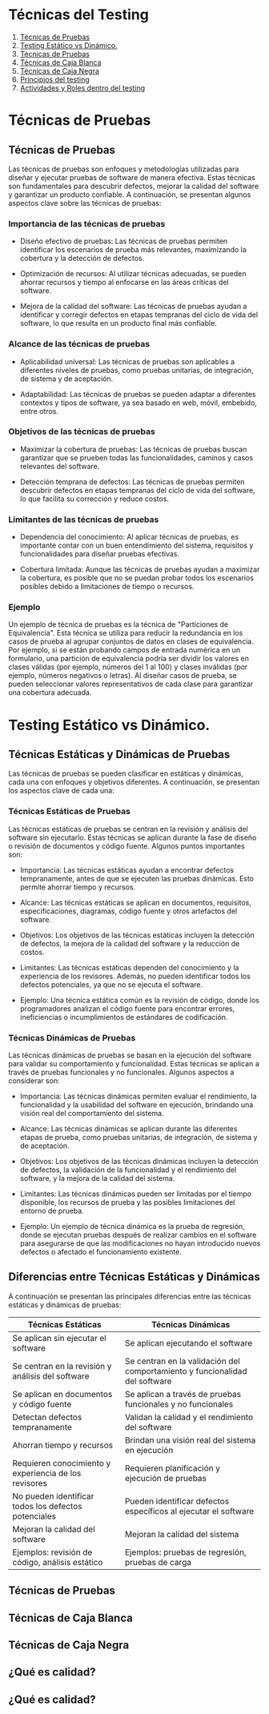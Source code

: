 <h1>Técnicas del Testing</h1>
<ol>
<li><a href="#enlace-1">Técnicas de Pruebas</a></li>
<li><a href="#enlace-2">Testing Estático vs Dinámico.</a></li>
<li><a href="#enlace-3">Técnicas de Pruebas</a></li>
<li><a href="#enlace-4">Técnicas de Caja Blanca</a></li>
<li><a href="#enlace-5">Técnicas de Caja Negra</a></li>
<li><a href="#enlace-6">Principios del testing</a></li>
<li><a href="#enlace-7">Actividades y Roles dentro del testing</a></li>
</ol>


<h1 id="enlace-1">Técnicas de Pruebas</h1>

## Técnicas de Pruebas

Las técnicas de pruebas son enfoques y metodologías utilizadas para diseñar y ejecutar pruebas de software de manera efectiva. Estas técnicas son fundamentales para descubrir defectos, mejorar la calidad del software y garantizar un producto confiable. A continuación, se presentan algunos aspectos clave sobre las técnicas de pruebas:

### Importancia de las técnicas de pruebas

- Diseño efectivo de pruebas: Las técnicas de pruebas permiten identificar los escenarios de prueba más relevantes, maximizando la cobertura y la detección de defectos.

- Optimización de recursos: Al utilizar técnicas adecuadas, se pueden ahorrar recursos y tiempo al enfocarse en las áreas críticas del software.

- Mejora de la calidad del software: Las técnicas de pruebas ayudan a identificar y corregir defectos en etapas tempranas del ciclo de vida del software, lo que resulta en un producto final más confiable.

### Alcance de las técnicas de pruebas

- Aplicabilidad universal: Las técnicas de pruebas son aplicables a diferentes niveles de pruebas, como pruebas unitarias, de integración, de sistema y de aceptación.

- Adaptabilidad: Las técnicas de pruebas se pueden adaptar a diferentes contextos y tipos de software, ya sea basado en web, móvil, embebido, entre otros.

### Objetivos de las técnicas de pruebas

- Maximizar la cobertura de pruebas: Las técnicas de pruebas buscan garantizar que se prueben todas las funcionalidades, caminos y casos relevantes del software.

- Detección temprana de defectos: Las técnicas de pruebas permiten descubrir defectos en etapas tempranas del ciclo de vida del software, lo que facilita su corrección y reduce costos.

### Limitantes de las técnicas de pruebas

- Dependencia del conocimiento: Al aplicar técnicas de pruebas, es importante contar con un buen entendimiento del sistema, requisitos y funcionalidades para diseñar pruebas efectivas.

- Cobertura limitada: Aunque las técnicas de pruebas ayudan a maximizar la cobertura, es posible que no se puedan probar todos los escenarios posibles debido a limitaciones de tiempo o recursos.

### Ejemplo

Un ejemplo de técnica de pruebas es la técnica de "Particiones de Equivalencia". Esta técnica se utiliza para reducir la redundancia en los casos de prueba al agrupar conjuntos de datos en clases de equivalencia. Por ejemplo, si se están probando campos de entrada numérica en un formulario, una partición de equivalencia podría ser dividir los valores en clases válidas (por ejemplo, números del 1 al 100) y clases inválidas (por ejemplo, números negativos o letras). Al diseñar casos de prueba, se pueden seleccionar valores representativos de cada clase para garantizar una cobertura adecuada.

<h1 id="enlace-2">Testing Estático vs Dinámico.</h1>

## Técnicas Estáticas y Dinámicas de Pruebas

Las técnicas de pruebas se pueden clasificar en estáticas y dinámicas, cada una con enfoques y objetivos diferentes. A continuación, se presentan los aspectos clave de cada una:

### Técnicas Estáticas de Pruebas

Las técnicas estáticas de pruebas se centran en la revisión y análisis del software sin ejecutarlo. Estas técnicas se aplican durante la fase de diseño o revisión de documentos y código fuente. Algunos puntos importantes son:

- Importancia: Las técnicas estáticas ayudan a encontrar defectos tempranamente, antes de que se ejecuten las pruebas dinámicas. Esto permite ahorrar tiempo y recursos.

- Alcance: Las técnicas estáticas se aplican en documentos, requisitos, especificaciones, diagramas, código fuente y otros artefactos del software.

- Objetivos: Los objetivos de las técnicas estáticas incluyen la detección de defectos, la mejora de la calidad del software y la reducción de costos.

- Limitantes: Las técnicas estáticas dependen del conocimiento y la experiencia de los revisores. Además, no pueden identificar todos los defectos potenciales, ya que no se ejecuta el software.

- Ejemplo: Una técnica estática común es la revisión de código, donde los programadores analizan el código fuente para encontrar errores, ineficiencias o incumplimientos de estándares de codificación.

### Técnicas Dinámicas de Pruebas

Las técnicas dinámicas de pruebas se basan en la ejecución del software para validar su comportamiento y funcionalidad. Estas técnicas se aplican a través de pruebas funcionales y no funcionales. Algunos aspectos a considerar son:

- Importancia: Las técnicas dinámicas permiten evaluar el rendimiento, la funcionalidad y la usabilidad del software en ejecución, brindando una visión real del comportamiento del sistema.

- Alcance: Las técnicas dinámicas se aplican durante las diferentes etapas de prueba, como pruebas unitarias, de integración, de sistema y de aceptación.

- Objetivos: Los objetivos de las técnicas dinámicas incluyen la detección de defectos, la validación de la funcionalidad y el rendimiento del software, y la mejora de la calidad del sistema.

- Limitantes: Las técnicas dinámicas pueden ser limitadas por el tiempo disponible, los recursos de prueba y las posibles limitaciones del entorno de prueba.

- Ejemplo: Un ejemplo de técnica dinámica es la prueba de regresión, donde se ejecutan pruebas después de realizar cambios en el software para asegurarse de que las modificaciones no hayan introducido nuevos defectos o afectado el funcionamiento existente.

## Diferencias entre Técnicas Estáticas y Dinámicas

A continuación se presentan las principales diferencias entre las técnicas estáticas y dinámicas de pruebas:

| Técnicas Estáticas | Técnicas Dinámicas |
|--------------------|-------------------|
| Se aplican sin ejecutar el software | Se aplican ejecutando el software |
| Se centran en la revisión y análisis del software | Se centran en la validación del comportamiento y funcionalidad del software |
| Se aplican en documentos y código fuente | Se aplican a través de pruebas funcionales y no funcionales |
| Detectan defectos tempranamente | Validan la calidad y el rendimiento del software |
| Ahorran tiempo y recursos | Brindan una visión real del sistema en ejecución |
| Requieren conocimiento y experiencia de los revisores | Requieren planificación y ejecución de pruebas |
| No pueden identificar todos los defectos potenciales | Pueden identificar defectos específicos al ejecutar el software |
| Mejoran la calidad del software | Mejoran la calidad del sistema |
| Ejemplos: revisión de código, análisis estático | Ejemplos: pruebas de regresión, pruebas de carga |


<h2 id="enlace-3">Técnicas de Pruebas</h2>

<h2 id="enlace-4">Técnicas de Caja Blanca</h2>

<h2 id="enlace-5">Técnicas de Caja Negra</h2>

<h2 id="enlace-6">¿Qué es calidad?</h2>

<h2 id="enlace-7">¿Qué es calidad?</h2>

